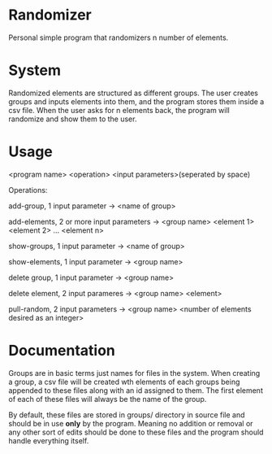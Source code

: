 # Randomizer

Personal simple program that randomizers n number of elements.

# System
Randomized elements are structured as different groups. The user creates groups and inputs elements into them, and the program stores them inside a csv file. When the user asks for n elements back, the program will randomize and show them to the user.

# Usage
\<program name\> \<operation\> \<input parameters\>(seperated by space)

Operations:

add-group, 1 input parameter -> \<name of group\>

add-elements, 2 or more input parameters -> \<group name\> \<element 1\> \<element 2\> ... \<element n\> 

show-groups, 1 input parameter -> \<name of group\>

show-elements, 1 input parameter -> \<group name\>

delete group, 1 input parameter -> \<group name\>

delete element, 2 input parameres -> \<group name\> \<element\>

pull-random, 2 input parameters -> \<group name\> \<number of elements desired as an integer\>

# Documentation
Groups are in basic terms just names for files in the system. When creating a group, a csv file will be created wth elements of each groups being appended to these files along with an id assigned to them. The first element of each of these files will always be the name of the group.

By default, these files are stored in groups/ directory in source file and should be in use **only** by the program. Meaning no addition or removal or any other sort of edits should be done to these files and the program should handle everything itself.